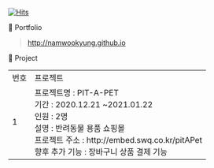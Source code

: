 [![Hits](https://hits.seeyoufarm.com/api/count/incr/badge.svg?url=https%3A%2F%2Fgithub.com%2Fnamwookyung&count_bg=%23FFC000&title_bg=%23555555&icon=&icon_color=%23E7E7E7&title=hits&edge_flat=false)](https://hits.seeyoufarm.com)

🌱 Portfolio
 > <http://namwookyung.github.io>

🌱 Project

<table>
 <tr>
  <td text-center>번호</td>
  <td text-center>프로젝트</td>
 </tr>
 <tr>
  <td>1</td>
  <td>
   프로젝트명 : PIT-A-PET<br>
   기간 : 2020.12.21  ~2021.01.22<br>
   인원 : 2명<br>
   설명 : 반려동물 용품 쇼핑몰<br>
   프로젝트 주소 : http://embed.swq.co.kr/pitAPet<br>
   향후 추가 기능 : 장바구니 상품 결제 기능
  </td>
 </tr>
</table>

<!--
**namwookyung/namwookyung** is a ✨ _special_ ✨ repository because its `README.md` (this file) appears on your GitHub profile.

Here are some ideas to get you started:

- 🔭 I’m currently working on ...
- 🌱 I’m currently learning ...
- 👯 I’m looking to collaborate on ...
- 🤔 I’m looking for help with ...
- 💬 Ask me about ...
- 📫 How to reach me: ...
- 😄 Pronouns: ...
- ⚡ Fun fact: ...
-->
